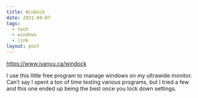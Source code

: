 ```yaml
---
title: WinDock
date: 2021-04-07
tags:
  - tech
  - windows
  - link
layout: post
---
```


https://www.ivanyu.ca/windock

I use this little free program to manage windows on my ultrawide monitor. Can’t say I spent a ton of time testing various programs, but I tried a few and this one ended up being the best once you lock down settings.
